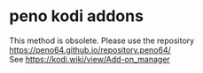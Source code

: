# peno kodi addons

This method is obsolete. Please use the repository https://peno64.github.io/repository.peno64/
<br>
See <a href="https://kodi.wiki/view/Add-on_manager">https://kodi.wiki/view/Add-on_manager</a>
